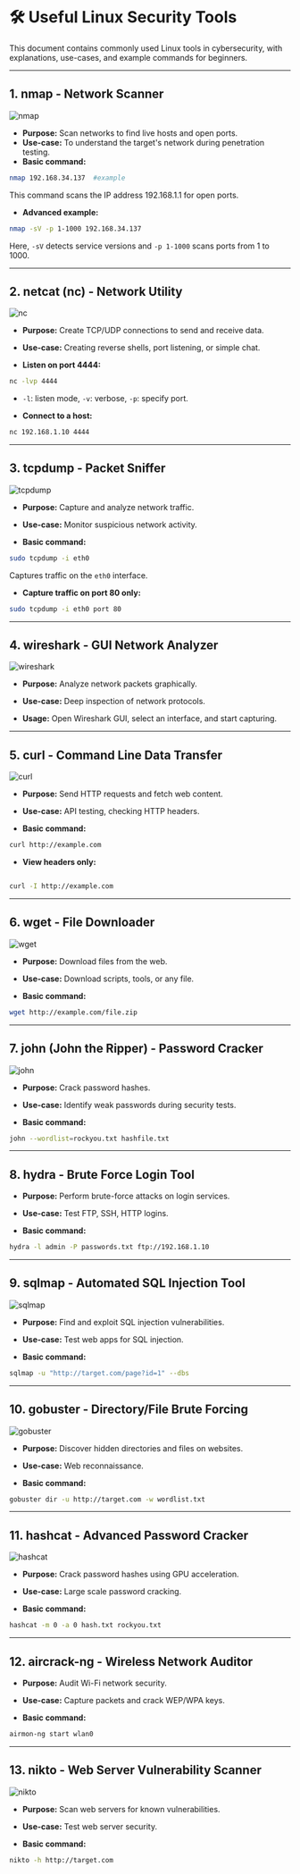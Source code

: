 # 🛠️ Useful Linux Security Tools 
This document contains commonly used Linux tools in cybersecurity, with explanations, use-cases, and example commands for beginners.

---

## 1. **nmap** - Network Scanner
![nmap](tools-screenshot/nmap.png)
- **Purpose:** Scan networks to find live hosts and open ports.
- **Use-case:** To understand the target's network during penetration testing.
- **Basic command:**

```bash
nmap 192.168.34.137  #example
```
This command scans the IP address 192.168.1.1 for open ports.

-   **Advanced example:**

```bash
nmap -sV -p 1-1000 192.168.34.137
```
Here, `-sV` detects service versions and `-p 1-1000` scans ports from 1 to 1000.
* * * * *
2\. **netcat (nc)** - Network Utility
-------------------------------------
![nc](tools-screenshot/nc.png)
-   **Purpose:** Create TCP/UDP connections to send and receive data.

-   **Use-case:** Creating reverse shells, port listening, or simple chat.

-   **Listen on port 4444:**

```bash
nc -lvp 4444
```
-   `-l`: listen mode, `-v`: verbose, `-p`: specify port.

-   **Connect to a host:**

```bash
nc 192.168.1.10 4444
```

* * * * *

3\. **tcpdump** - Packet Sniffer
--------------------------------
![tcpdump](tools-screenshot/tcp-dump.png)
-   **Purpose:** Capture and analyze network traffic.

-   **Use-case:** Monitor suspicious network activity.

-   **Basic command:**

```bash
sudo tcpdump -i eth0
```
Captures traffic on the `eth0` interface.

-   **Capture traffic on port 80 only:**

```bash
sudo tcpdump -i eth0 port 80
```
* * * * *

4\. **wireshark** - GUI Network Analyzer
----------------------------------------
![wireshark](tools-screenshot/wireshark.png)
-   **Purpose:** Analyze network packets graphically.

-   **Use-case:** Deep inspection of network protocols.

-   **Usage:** Open Wireshark GUI, select an interface, and start capturing.

* * * * *

5\. **curl** - Command Line Data Transfer
-----------------------------------------
![curl](tools-screenshot/curl.png)
-   **Purpose:** Send HTTP requests and fetch web content.

-   **Use-case:** API testing, checking HTTP headers.

-   **Basic command:**

```bash
curl http://example.com
```
-   **View headers only:**
```bash

curl -I http://example.com
```
* * * * *

6\. **wget** - File Downloader
------------------------------
![wget](tools-screenshot/wget.png)
-   **Purpose:** Download files from the web.

-   **Use-case:** Download scripts, tools, or any file.

-   **Basic command:**

```bash
wget http://example.com/file.zip
```
* * * * *

7\. **john (John the Ripper)** - Password Cracker
-------------------------------------------------
![john](tools-screenshot/john.png)
-   **Purpose:** Crack password hashes.

-   **Use-case:** Identify weak passwords during security tests.

-   **Basic command:**

```bash
john --wordlist=rockyou.txt hashfile.txt
```
* * * * *

8\. **hydra** - Brute Force Login Tool
--------------------------------------

-   **Purpose:** Perform brute-force attacks on login services.

-   **Use-case:** Test FTP, SSH, HTTP logins.

-   **Basic command:**

```bash
hydra -l admin -P passwords.txt ftp://192.168.1.10
```
* * * * *

9\. **sqlmap** - Automated SQL Injection Tool
---------------------------------------------
![sqlmap](tools-screenshot/sqlmap.png)
-   **Purpose:** Find and exploit SQL injection vulnerabilities.

-   **Use-case:** Test web apps for SQL injection.

-   **Basic command:**

```bash
sqlmap -u "http://target.com/page?id=1" --dbs
```
* * * * *

10\. **gobuster** - Directory/File Brute Forcing
------------------------------------------------
![gobuster](tools-screenshot/gobuster.png)
-   **Purpose:** Discover hidden directories and files on websites.

-   **Use-case:** Web reconnaissance.

-   **Basic command:**

```bash
gobuster dir -u http://target.com -w wordlist.txt
```
* * * * *

11\. **hashcat** - Advanced Password Cracker
--------------------------------------------
![hashcat](tools-screenshot/hashcat.png)
-   **Purpose:** Crack password hashes using GPU acceleration.

-   **Use-case:** Large scale password cracking.

-   **Basic command:**

```bash
hashcat -m 0 -a 0 hash.txt rockyou.txt
```
* * * * *

12\. **aircrack-ng** - Wireless Network Auditor
-----------------------------------------------

-   **Purpose:** Audit Wi-Fi network security.

-   **Use-case:** Capture packets and crack WEP/WPA keys.

-   **Basic command:**

```bash
airmon-ng start wlan0
```
* * * * *

13\. **nikto** - Web Server Vulnerability Scanner
-------------------------------------------------
![nikto](tools-screenshot/nikto.png)
-   **Purpose:** Scan web servers for known vulnerabilities.

-   **Use-case:** Test web server security.

-   **Basic command:**

```bash
nikto -h http://target.com
```

